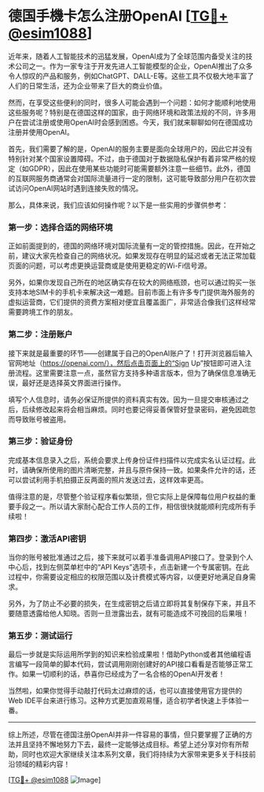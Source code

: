 # 德国手機卡怎么注册OpenAI [[TG💪+ @esim1088](https://t.me/s/esim1088)]

近年来，随着人工智能技术的迅猛发展，OpenAI成为了全球范围内备受关注的技术公司之一。作为一家专注于开发先进人工智能模型的企业，OpenAI推出了众多令人惊叹的产品和服务，例如ChatGPT、DALL-E等。这些工具不仅极大地丰富了人们的日常生活，还为企业带来了巨大的商业价值。

然而，在享受这些便利的同时，很多人可能会遇到一个问题：如何才能顺利地使用这些服务呢？特别是在德国这样的国家，由于网络环境和政策法规的不同，许多用户在尝试注册或使用OpenAI时会感到困惑。今天，我们就来聊聊如何在德国成功注册并使用OpenAI。

首先，我们需要了解的是，OpenAI的服务主要是面向全球用户的，因此它并没有特别针对某个国家设置障碍。不过，由于德国对于数据隐私保护有着非常严格的规定（如GDPR），因此在使用某些功能时可能需要额外注意一些细节。此外，德国的互联网服务商通常会对国际流量进行一定的限制，这可能导致部分用户在初次尝试访问OpenAI网站时遇到连接失败的情况。

那么，具体来说，我们应该如何操作呢？以下是一些实用的步骤供参考：

### 第一步：选择合适的网络环境

正如前面提到的，德国的网络环境对国际流量有一定的管控措施。因此，在开始之前，建议大家先检查自己的网络状况。如果发现存在明显的延迟或者无法正常加载页面的问题，可以考虑更换运营商或是使用更稳定的Wi-Fi信号源。

另外，如果你发现自己所在的地区确实存在较大的网络瓶颈，也可以通过购买一张支持本地SIM卡的手机卡来解决这一难题。目前市面上有许多专门提供海外服务的虚拟运营商，它们提供的资费方案相对便宜且覆盖面广，非常适合像我们这样经常需要跨境工作的朋友。

### 第二步：注册账户

接下来就是最重要的环节——创建属于自己的OpenAI账户了！打开浏览器后输入官网地址（https://openai.com/），然后点击页面上的“Sign Up”按钮即可进入注册流程。这里需要注意一点，虽然官方支持多种语言版本，但为了确保信息准确无误，最好还是选择英文界面进行操作。

填写个人信息时，请务必保证所提供的资料真实有效。因为一旦提交审核通过之后，后续修改起来将会相当麻烦。同时也要记得妥善保管好登录密码，避免因疏忽而导致账号被盗用。

### 第三步：验证身份

完成基本信息录入之后，系统会要求上传身份证件扫描件以完成实名认证过程。此时，请确保所使用的图片清晰完整，并且与原件保持一致。如果条件允许的话，还可以尝试利用手机拍摄正反两面的照片发送过去，这样效率更高。

值得注意的是，尽管整个验证程序看似繁琐，但它实际上是保障每位用户权益的重要手段之一。所以请大家耐心配合工作人员的工作，相信很快就能顺利完成所有手续啦！

### 第四步：激活API密钥

当你的账号被批准通过之后，接下来就可以着手准备调用API接口了。登录到个人中心后，找到左侧菜单栏中的“API Keys”选项卡，点击新建一个专属密钥。在此过程中，你需要设定相应的权限范围以及计费模式等内容，以便更好地满足自身需求。

另外，为了防止不必要的损失，在生成密钥之后请立即将其复制保存下来，并且不要随意透露给他人知晓。否则一旦泄露出去，就有可能造成不可挽回的后果哦！

### 第五步：测试运行

最后一步就是实际运用所学到的知识来检验成果啦！借助Python或者其他编程语言编写一段简单的脚本代码，尝试调用刚刚创建好的API接口看看是否能够正常工作。如果一切顺利的话，恭喜你已经成为了一名合格的OpenAI开发者！

当然啦，如果你觉得手动敲打代码太过麻烦的话，也可以直接使用官方提供的Web IDE平台来进行练习。这种方式更加直观易懂，适合初学者快速上手体验一番。

---

综上所述，尽管在德国注册OpenAI并非一件容易的事情，但只要掌握了正确的方法并且坚持不懈地努力下去，最终一定能够达成目标。希望上述分享对你有所帮助，同时也欢迎大家继续关注本系列文章，我们将持续为大家带来更多关于科技前沿领域的精彩内容！

[[TG💪+ @esim1088](https://t.me/s/esim1088) ![Image](https://i.postimg.cc/4NQfJmqS/Snipaste-2025-05-13-00-14-12.png)]